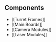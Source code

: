 Components
----------

* [[Turret Frames]]
* [[Main Boards]]
* [[Camera Modules]]
* [[Laser Modules]]

